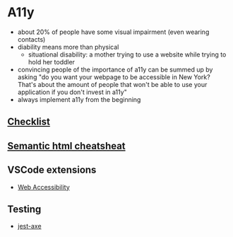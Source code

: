 # A11y

- about 20% of people have some visual impairment (even wearing contacts)
- diability means more than physical
  - situational disability: a mother trying to use a website while trying to hold her toddler
- convincing people of the importance of a11y can be summed up by asking "do you want your webpage to be accessible in New York? That's about the amount of people that won't be able to use your application if you don't invest in a11y"
- always implement a11y from the beginning

## [Checklist](https://romeo.elsevier.com/accessibility_checklist/downloads/developer_designer_checklist.pdf)

## [Semantic html cheatsheat](https://learn-the-web.algonquindesign.ca/topics/html-semantics-cheat-sheet/)

## VSCode extensions
- [Web Accessibility](https://marketplace.visualstudio.com/items?itemName=MaxvanderSchee.web-accessibility)

## Testing
- [jest-axe](https://github.com/nickcolley/jest-axe)